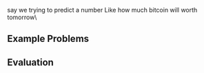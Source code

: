 say we trying to predict a number
Like how much bitcoin will worth tomorrow\

## Example Problems



## Evaluation
